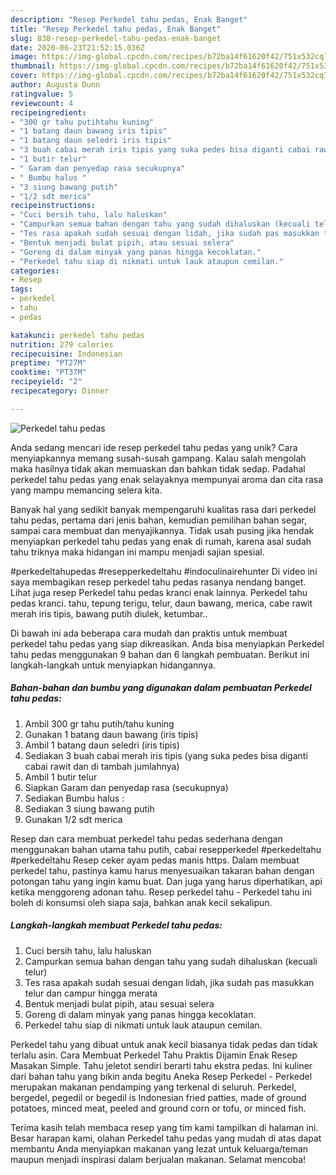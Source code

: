 ```yaml
---
description: "Resep Perkedel tahu pedas, Enak Banget"
title: "Resep Perkedel tahu pedas, Enak Banget"
slug: 838-resep-perkedel-tahu-pedas-enak-banget
date: 2020-06-23T21:52:15.036Z
image: https://img-global.cpcdn.com/recipes/b72ba14f61620f42/751x532cq70/perkedel-tahu-pedas-foto-resep-utama.jpg
thumbnail: https://img-global.cpcdn.com/recipes/b72ba14f61620f42/751x532cq70/perkedel-tahu-pedas-foto-resep-utama.jpg
cover: https://img-global.cpcdn.com/recipes/b72ba14f61620f42/751x532cq70/perkedel-tahu-pedas-foto-resep-utama.jpg
author: Augusta Dunn
ratingvalue: 5
reviewcount: 4
recipeingredient:
- "300 gr tahu putihtahu kuning"
- "1 batang daun bawang iris tipis"
- "1 batang daun seledri iris tipis"
- "3 buah cabai merah iris tipis yang suka pedes bisa diganti cabai rawit dan di tambah jumlahnya"
- "1 butir telur"
- " Garam dan penyedap rasa secukupnya"
- " Bumbu halus "
- "3 siung bawang putih"
- "1/2 sdt merica"
recipeinstructions:
- "Cuci bersih tahu, lalu haluskan"
- "Campurkan semua bahan dengan tahu yang sudah dihaluskan (kecuali telur)"
- "Tes rasa apakah sudah sesuai dengan lidah, jika sudah pas masukkan telur dan campur hingga merata"
- "Bentuk menjadi bulat pipih, atau sesuai selera"
- "Goreng di dalam minyak yang panas hingga kecoklatan."
- "Perkedel tahu siap di nikmati untuk lauk ataupun cemilan."
categories:
- Resep
tags:
- perkedel
- tahu
- pedas

katakunci: perkedel tahu pedas 
nutrition: 279 calories
recipecuisine: Indonesian
preptime: "PT27M"
cooktime: "PT37M"
recipeyield: "2"
recipecategory: Dinner

---
```



![Perkedel tahu pedas](https://img-global.cpcdn.com/recipes/b72ba14f61620f42/751x532cq70/perkedel-tahu-pedas-foto-resep-utama.jpg)

Anda sedang mencari ide resep perkedel tahu pedas yang unik? Cara menyiapkannya memang susah-susah gampang. Kalau salah mengolah maka hasilnya tidak akan memuaskan dan bahkan tidak sedap. Padahal perkedel tahu pedas yang enak selayaknya mempunyai aroma dan cita rasa yang mampu memancing selera kita.

Banyak hal yang sedikit banyak mempengaruhi kualitas rasa dari perkedel tahu pedas, pertama dari jenis bahan, kemudian pemilihan bahan segar, sampai cara membuat dan menyajikannya. Tidak usah pusing jika hendak menyiapkan perkedel tahu pedas yang enak di rumah, karena asal sudah tahu triknya maka hidangan ini mampu menjadi sajian spesial.

#perkedeltahupedas #resepperkedeltahu #indoculinairehunter Di video ini saya membagikan resep perkedel tahu pedas rasanya nendang banget. Lihat juga resep Perkedel tahu pedas kranci enak lainnya. Perkedel tahu pedas kranci. tahu, tepung terigu, telur, daun bawang, merica, cabe rawit merah iris tipis, bawang putih diulek, ketumbar..


Di bawah ini ada beberapa cara mudah dan praktis untuk membuat perkedel tahu pedas yang siap dikreasikan. Anda bisa menyiapkan Perkedel tahu pedas menggunakan 9 bahan dan 6 langkah pembuatan. Berikut ini langkah-langkah untuk menyiapkan hidangannya.

<!--inarticleads1-->

##### Bahan-bahan dan bumbu yang digunakan dalam pembuatan Perkedel tahu pedas:

1. Ambil 300 gr tahu putih/tahu kuning
1. Gunakan 1 batang daun bawang (iris tipis)
1. Ambil 1 batang daun seledri (iris tipis)
1. Sediakan 3 buah cabai merah iris tipis (yang suka pedes bisa diganti cabai rawit dan di tambah jumlahnya)
1. Ambil 1 butir telur
1. Siapkan  Garam dan penyedap rasa (secukupnya)
1. Sediakan  Bumbu halus :
1. Sediakan 3 siung bawang putih
1. Gunakan 1/2 sdt merica


Resep dan cara membuat perkedel tahu pedas sederhana dengan menggunakan bahan utama tahu putih, cabai resepperkedel #perkedeltahu #perkedeltahu Resep ceker ayam pedas manis https. Dalam membuat perkedel tahu, pastinya kamu harus menyesuaikan takaran bahan dengan potongan tahu yang ingin kamu buat. Dan juga yang harus diperhatikan, api ketika menggoreng adonan tahu. Resep perkedel tahu - Perkedel tahu ini boleh di konsumsi oleh siapa saja, bahkan anak kecil sekalipun. 

<!--inarticleads2-->

##### Langkah-langkah membuat Perkedel tahu pedas:

1. Cuci bersih tahu, lalu haluskan
1. Campurkan semua bahan dengan tahu yang sudah dihaluskan (kecuali telur)
1. Tes rasa apakah sudah sesuai dengan lidah, jika sudah pas masukkan telur dan campur hingga merata
1. Bentuk menjadi bulat pipih, atau sesuai selera
1. Goreng di dalam minyak yang panas hingga kecoklatan.
1. Perkedel tahu siap di nikmati untuk lauk ataupun cemilan.


Perkedel tahu yang dibuat untuk anak kecil biasanya tidak pedas dan tidak terlalu asin. Cara Membuat Perkedel Tahu Praktis Dijamin Enak Resep Masakan Simple. Tahu jeletot sendiri berarti tahu ekstra pedas. Ini kuliner dari bahan tahu yang bikin anda begitu Aneka Resep Perkedel - Perkedel merupakan makanan pendamping yang terkenal di seluruh. Perkedel, bergedel, pegedil or begedil is Indonesian fried patties, made of ground potatoes, minced meat, peeled and ground corn or tofu, or minced fish. 

Terima kasih telah membaca resep yang tim kami tampilkan di halaman ini. Besar harapan kami, olahan Perkedel tahu pedas yang mudah di atas dapat membantu Anda menyiapkan makanan yang lezat untuk keluarga/teman maupun menjadi inspirasi dalam berjualan makanan. Selamat mencoba!
